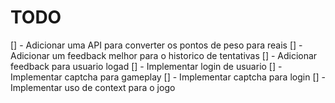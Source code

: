 # TODO

[] - Adicionar uma API para converter os pontos de peso para reais
[] - Adicionar um feedback melhor para o historico de tentativas
[] - Adicionar feedback para usuario logad
[] - Implementar login de usuario
[] - Implementar captcha para gameplay
[] - Implementar captcha para login
[] - Implementar uso de context para o jogo
